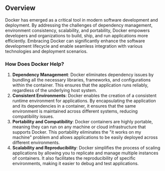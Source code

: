 ## Overview

Docker has emerged as a critical tool in modern software development and deployment. By addressing the challenges of dependency management, environment consistency, scalability, and portability, Docker empowers developers and organizations to build, ship, and run applications more efficiently. Embracing Docker can significantly enhance the software development lifecycle and enable seamless integration with various technologies and deployment scenarios.

### **How Does Docker Help?**

1. **Dependency Management**: Docker eliminates dependency issues by bundling all the necessary libraries, frameworks, and configurations within the container. This ensures that the application runs reliably, regardless of the underlying host system.
2. **Consistent Environments**: Docker enables the creation of a consistent runtime environment for applications. By encapsulating the application and its dependencies in a container, it ensures that the same environment is maintained across different systems, reducing compatibility issues.
3. **Portability and Compatibility**: Docker containers are highly portable, meaning they can run on any machine or cloud infrastructure that supports Docker. This portability eliminates the "it works on my machine" problem and allows applications to be easily deployed across different environments.
4. **Scalability and Reproducibility**: Docker simplifies the process of scaling applications by allowing you to replicate and manage multiple instances of containers. It also facilitates the reproducibility of specific environments, making it easier to debug and test applications.